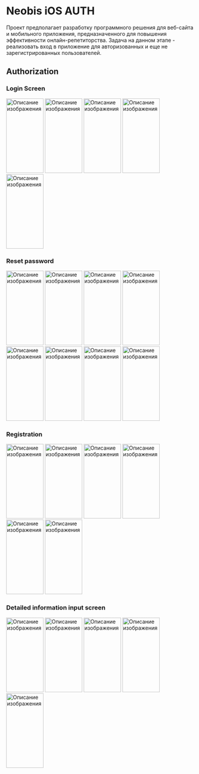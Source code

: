 # Neobis iOS AUTH

Проект предполагает разработку программного решения для веб-сайта и мобильного приложения, предназначенного для повышения эффективности онлайн-репетиторства. Задача на данном этапе - реализовать вход в приложение для авторизованных и еще не зарегистрированных пользователей. 

## Authorization
### Login Screen
<div>
 <img src="https://imageup.ru/img99/4549649/screenshot-2023-09-29-at-194107.png" alt="Описание изображения" width="100" height="200">
 <img src="https://imageup.ru/img7/4549654/screenshot-2023-09-29-at-194144.jpg" alt="Описание изображения" width="100" height="200">
 <img src="https://imageup.ru/img35/4549659/screenshot-2023-09-29-at-194154.jpg" alt="Описание изображения" width="100" height="200">
 <img src="https://imageup.ru/img213/4549662/screenshot-2023-09-29-at-194202.jpg" alt="Описание изображения" width="100" height="200">
 <img src="https://imageup.ru/img183/4549664/screenshot-2023-09-29-at-194209.png" alt="Описание изображения" width="100" height="200">
  
 ### Reset password
 <img src="https://imageup.ru/img210/4549668/screenshot-2023-09-29-at-194840.png" alt="Описание изображения" width="100" height="200">
 <img src="https://imageup.ru/img166/4549669/screenshot-2023-09-29-at-194846.jpg" alt="Описание изображения" width="100" height="200">
 <img src="https://imageup.ru/img123/4549670/screenshot-2023-09-29-at-194852.png" alt="Описание изображения" width="100" height="200">
 <img src="https://imageup.ru/img149/4549671/screenshot-2023-09-29-at-194857.png" alt="Описание изображения" width="100" height="200">
 <img src="https://imageup.ru/img193/4549673/screenshot-2023-09-29-at-194857.png" alt="Описание изображения" width="100" height="200">
 <img src="https://imageup.ru/img57/4549674/screenshot-2023-09-29-at-194903.jpg" alt="Описание изображения" width="100" height="200">
 <img src="https://imageup.ru/img212/4549675/screenshot-2023-09-29-at-194907.jpg" alt="Описание изображения" width="100" height="200">
 <img src="https://imageup.ru/img101/4549678/screenshot-2023-09-29-at-194918.jpg" alt="Описание изображения" width="100" height="200">

### Registration
 <img src="https://imageup.ru/img101/4549684/screenshot-2023-09-29-at-195625.png" alt="Описание изображения" width="100" height="200">
 <img src="https://imageup.ru/img182/4549685/screenshot-2023-09-29-at-195632.png" alt="Описание изображения" width="100" height="200">
 <img src="https://imageup.ru/img90/4549686/screenshot-2023-09-29-at-195637.png" alt="Описание изображения" width="100" height="200">
 <img src="https://imageup.ru/img267/4549688/screenshot-2023-09-29-at-195644.png" alt="Описание изображения" width="100" height="200">
 <img src="https://imageup.ru/img216/4549690/screenshot-2023-09-29-at-195652.png" alt="Описание изображения" width="100" height="200">
 <img src="https://imageup.ru/img235/4549691/screenshot-2023-09-29-at-195702.jpg" alt="Описание изображения" width="100" height="200">

### Detailed information input screen
 <img src="https://imageup.ru/img49/4549709/screenshot-2023-09-29-at-200229.jpg" alt="Описание изображения" width="100" height="200">
 <img src="https://imageup.ru/img160/4549711/screenshot-2023-09-29-at-200235.jpg" alt="Описание изображения" width="100" height="200">
 <img src="https://imageup.ru/img144/4549712/screenshot-2023-09-29-at-200240.jpg" alt="Описание изображения" width="100" height="200">
 <img src="https://imageup.ru/img158/4549715/screenshot-2023-09-29-at-200958.jpg" alt="Описание изображения" width="100" height="200">
 <img src="https://imageup.ru/img83/4549717/screenshot-2023-09-29-at-201003.png" alt="Описание изображения" width="100" height="200">

</div>
